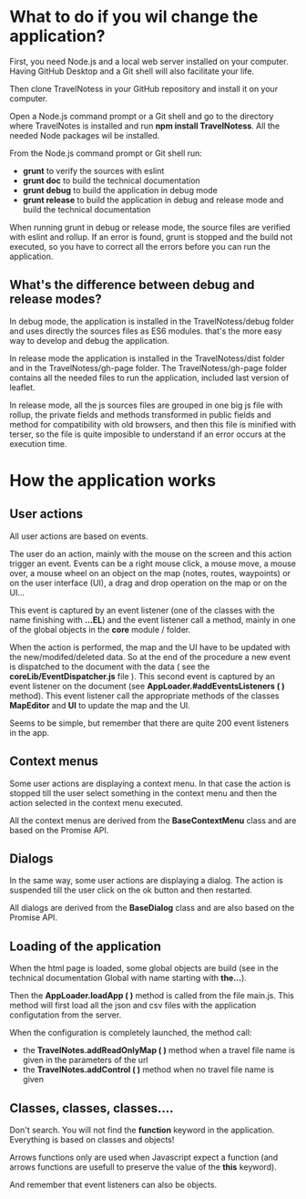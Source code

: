 # What to do if you wil change the application?

First, you need Node.js and a local web server installed on your computer. Having GitHub Desktop and a Git shell will also facilitate your life.

Then clone TravelNotess in your GitHub repository and install it on your computer.

Open a Node.js command prompt or a Git shell and go to the directory where TravelNotes is installed and run __npm install TravelNotess__. All the needed Node packages wil be installed.

From the Node.js command prompt or Git shell run:
- __grunt__ to verify the sources with eslint
- __grunt doc__ to build the technical documentation
- __grunt debug__ to build the application in debug mode
- __grunt release__ to build the application in debug and release mode and build the technical documentation

When running grunt in debug or release mode, the source files are verified with eslint and rollup. If an error is found, grunt is stopped and the build not executed, 
so you have to correct all the errors before you can run the application.

## What's the difference between debug and release modes?

In debug mode, the application is installed in the TravelNotess/debug folder and uses directly the sources files as ES6 modules. that's the more easy way to develop and debug the application.

In release mode the application is installed in the TravelNotess/dist folder and in the TravelNotess/gh-page folder. The TravelNotess/gh-page folder contains all the needed files
to run the application, included last version of leaflet. 

In release mode, all the js sources files are grouped in one big js file with rollup, the private fields and methods transformed in public fields and method for compatibility with old browsers,
and then this file is minified with terser, so the file is quite imposible to understand if an error occurs at the execution time.

# How the application works

## User actions

All user actions are based on events. 

The user do an action, mainly with the mouse on the screen and this action trigger an event. Events can be a right mouse click, a mouse move, a mouse over, a mouse wheel on an object on 
the map (notes, routes, waypoints) or on the user interface (UI), a drag and drop operation on the map or on the UI...

This event is captured by an event listener (one of the classes with the name finishing with __...EL__) and the event listener call a method, mainly in one of the global objects in the __core__ module / folder.

When the action is performed, the map and the UI have to be updated with the new/modifed/deleted data. So at the end of the procedure a new event is dispatched to the document with the data
( see the __coreLib/EventDispatcher.js__ file ). This second event is captured by an event listener on the document (see  __AppLoader.#addEventsListeners ( )__ method). This event listener call
the appropriate methods of the classes __MapEditor__ and __UI__ to update the map and the UI.

Seems to be simple, but remember that there are quite 200 event listeners in the app.

## Context menus

Some user actions are displaying a context menu. In that case the action is stopped till the user select something in the context menu and then the action selected in the context menu executed.

All the context menus are derived from the __BaseContextMenu__ class and are based on the Promise API.

## Dialogs

In the same way, some user actions are displaying a dialog. The action is suspended till the user click on the ok button and then restarted.

All dialogs are derived from the __BaseDialog__ class and are also based on the Promise API.

## Loading of the application

When the html page is loaded, some global objects are build (see in the technical documentation Global with name starting with __the...__).

Then the __AppLoader.loadApp ( )__ method is called from the file main.js. This method will first load all the json and csv files with the application configutation from the server.

When the configuration is completely launched, the method call:
- the __TravelNotes.addReadOnlyMap ( )__ method when a travel file name is given in the parameters of the url
- the __TravelNotes.addControl ( )__ method when no travel file name is given

## Classes, classes, classes....

Don't search. You will not find the __function__ keyword in the application. Everything is based on classes and objects!

Arrows functions only are used when Javascript expect a function (and arrows functions are usefull to preserve the value of the __this__ keyword).

And remember that event listeners can also be objects.